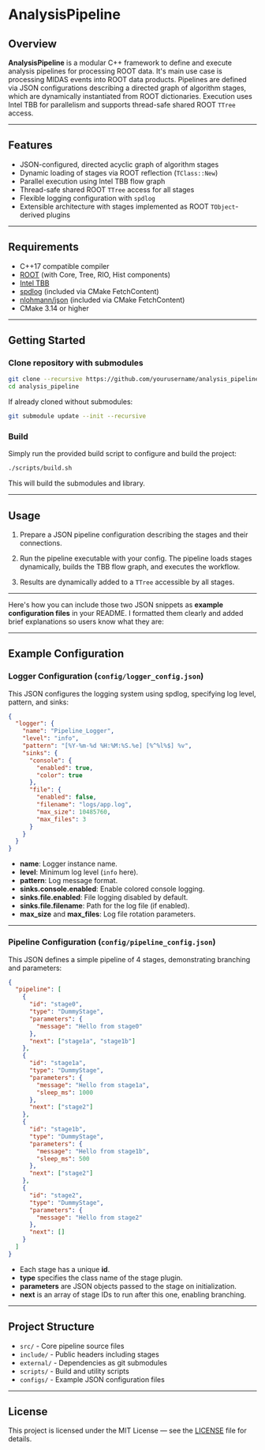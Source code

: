 # AnalysisPipeline

## Overview

**AnalysisPipeline** is a modular C++ framework to define and execute analysis pipelines for processing ROOT data. It's main use case is processing MIDAS events into ROOT data products. Pipelines are defined via JSON configurations describing a directed graph of algorithm stages, which are dynamically instantiated from ROOT dictionaries. Execution uses Intel TBB for parallelism and supports thread-safe shared ROOT `TTree` access.

---

## Features

* JSON-configured, directed acyclic graph of algorithm stages
* Dynamic loading of stages via ROOT reflection (`TClass::New`)
* Parallel execution using Intel TBB flow graph
* Thread-safe shared ROOT `TTree` access for all stages
* Flexible logging configuration with `spdlog`
* Extensible architecture with stages implemented as ROOT `TObject`-derived plugins

---

## Requirements

* C++17 compatible compiler
* [ROOT](https://root.cern/) (with Core, Tree, RIO, Hist components)
* [Intel TBB](https://github.com/oneapi-src/oneTBB)
* [spdlog](https://github.com/gabime/spdlog) (included via CMake FetchContent)
* [nlohmann/json](https://github.com/nlohmann/json) (included via CMake FetchContent)
* CMake 3.14 or higher

---

## Getting Started

### Clone repository with submodules

```bash
git clone --recursive https://github.com/yourusername/analysis_pipeline.git
cd analysis_pipeline
```

If already cloned without submodules:

```bash
git submodule update --init --recursive
```

### Build

Simply run the provided build script to configure and build the project:

```bash
./scripts/build.sh
```

This will build the submodules and library.

---

## Usage

1. Prepare a JSON pipeline configuration describing the stages and their connections.

2. Run the pipeline executable with your config. The pipeline loads stages dynamically, builds the TBB flow graph, and executes the workflow.

3. Results are dynamically added to a `TTree` accessible by all stages.

---

Here's how you can include those two JSON snippets as **example configuration files** in your README. I formatted them clearly and added brief explanations so users know what they are:

---

## Example Configuration

### Logger Configuration (`config/logger_config.json`)

This JSON configures the logging system using spdlog, specifying log level, pattern, and sinks:

```json
{
  "logger": {
    "name": "Pipeline_Logger",
    "level": "info",
    "pattern": "[%Y-%m-%d %H:%M:%S.%e] [%^%l%$] %v",
    "sinks": {
      "console": {
        "enabled": true,
        "color": true
      },
      "file": {
        "enabled": false,
        "filename": "logs/app.log",
        "max_size": 10485760,
        "max_files": 3
      }
    }
  }
}
```

* **name**: Logger instance name.
* **level**: Minimum log level (`info` here).
* **pattern**: Log message format.
* **sinks.console.enabled**: Enable colored console logging.
* **sinks.file.enabled**: File logging disabled by default.
* **sinks.file.filename**: Path for the log file (if enabled).
* **max\_size** and **max\_files**: Log file rotation parameters.

---

### Pipeline Configuration (`config/pipeline_config.json`)

This JSON defines a simple pipeline of 4 stages, demonstrating branching and parameters:

```json
{
  "pipeline": [
    {
      "id": "stage0",
      "type": "DummyStage",
      "parameters": {
        "message": "Hello from stage0"
      },
      "next": ["stage1a", "stage1b"]
    },
    {
      "id": "stage1a",
      "type": "DummyStage",
      "parameters": {
        "message": "Hello from stage1a",
        "sleep_ms": 1000
      },
      "next": ["stage2"]
    },
    {
      "id": "stage1b",
      "type": "DummyStage",
      "parameters": {
        "message": "Hello from stage1b",
        "sleep_ms": 500
      },
      "next": ["stage2"]
    },
    {
      "id": "stage2",
      "type": "DummyStage",
      "parameters": {
        "message": "Hello from stage2"
      },
      "next": []
    }
  ]
}
```

* Each stage has a unique **id**.
* **type** specifies the class name of the stage plugin.
* **parameters** are JSON objects passed to the stage on initialization.
* **next** is an array of stage IDs to run after this one, enabling branching.


---

## Project Structure

* `src/` - Core pipeline source files
* `include/` - Public headers including stages
* `external/` - Dependencies as git submodules
* `scripts/` - Build and utility scripts
* `configs/` - Example JSON configuration files

---

## License

This project is licensed under the MIT License — see the [LICENSE](LICENSE) file for details.
